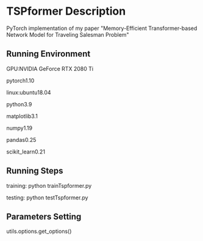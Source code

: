 
# TSPformer Description

PyTorch implementation of my paper "Memory-Efficient Transformer-based Network Model for Traveling Salesman Problem"

## Running Environment

GPU:NVIDIA GeForce RTX 2080 Ti

pytorch1.10

linux:ubuntu18.04

python3.9

matplotlib3.1

numpy1.19

pandas0.25

scikit_learn0.21


## Running Steps

training: python trainTspformer.py

testing: python testTspformer.py


## Parameters Setting

utils.options.get_options()
